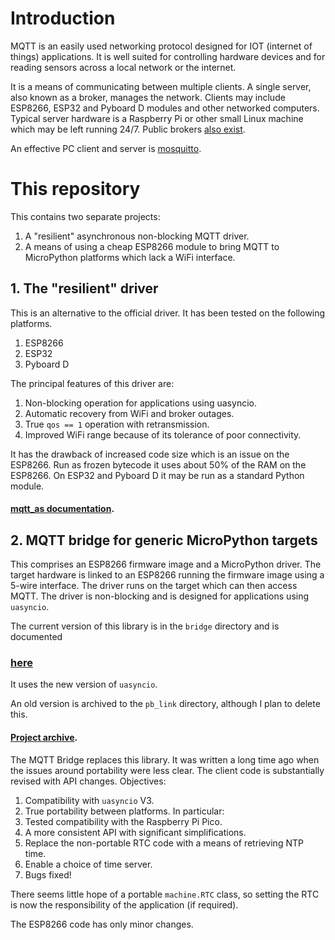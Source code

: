 # Introduction

MQTT is an easily used networking protocol designed for IOT (internet of
things) applications. It is well suited for controlling hardware devices and
for reading sensors across a local network or the internet.

It is a means of communicating between multiple clients. A single server, also
known as a broker, manages the network. Clients may include ESP8266, ESP32 and
Pyboard D modules and other networked computers. Typical server hardware is a
Raspberry Pi or other small Linux machine which may be left running 24/7.
Public brokers
[also exist](https://github.com/mqtt/mqtt.github.io/wiki/public_brokers).

An effective PC client and server is [mosquitto](https://mosquitto.org/).

# This repository

This contains two separate projects:  
 1. A "resilient" asynchronous non-blocking MQTT driver.
 2. A means of using a cheap ESP8266 module to bring MQTT to MicroPython
 platforms which lack a WiFi interface.

## 1. The "resilient" driver

This is an alternative to the official driver. It has been tested on the
following platforms.
 1. ESP8266
 2. ESP32
 3. Pyboard D

The principal features of this driver are:  
 1. Non-blocking operation for applications using uasyncio.
 2. Automatic recovery from WiFi and broker outages.
 3. True `qos == 1` operation with retransmission.
 4. Improved WiFi range because of its tolerance of poor connectivity.

It has the drawback of increased code size which is an issue on the ESP8266.
Run as frozen bytecode it uses about 50% of the RAM on the ESP8266. On ESP32
and Pyboard D it may be run as a standard Python module.

#### [mqtt_as documentation](./mqtt_as/README.md).

## 2. MQTT bridge for generic MicroPython targets

This comprises an ESP8266 firmware image and a MicroPython driver. The target
hardware is linked to an ESP8266 running the firmware image using a 5-wire
interface. The driver runs on the target which can then access MQTT. The driver
is non-blocking and is designed for applications using `uasyncio`.

The current version of this library is in the `bridge` directory and is
documented  
### [here](./bridge/BRIDGE.md)

It uses the new version of `uasyncio`.

An old version is archived to the `pb_link` directory, although I plan to
delete this.

#### [Project archive](./pb_link/NO_NET.md).

The MQTT Bridge replaces this library. It was written a long time ago when the
issues around portability were less clear. The client code is substantially
revised with API changes. Objectives:
 1. Compatibility with `uasyncio` V3.
 2. True portability between platforms. In particular:
 3. Tested compatibility with the Raspberry Pi Pico.
 4. A more consistent API with significant simplifications.
 5. Replace the non-portable RTC code with a means of retrieving NTP time.
 6. Enable a choice of time server.
 7. Bugs fixed!

There seems little hope of a portable `machine.RTC` class, so setting the RTC
is now the responsibility of the application (if required).

The ESP8266 code has only minor changes.
